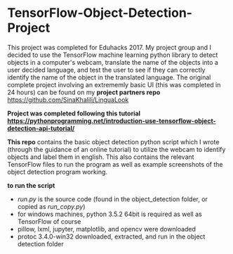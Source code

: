 # TensorFlow-Object-Detection-Project

This project was completed for Eduhacks 2017. My project group and I decided to use the TensorFlow machine learning python library to 
detect objects in a computer's webcam, translate the name of the objects into a user decided language, and test the user to see if they
can correctly identify the name of the object in the translated language. The original complete project involving an extrememly basic 
UI (this was completed in 24 hours) can be found on my **project partners repo** https://github.com/SinaKhalili/LinguaLook

**Project was completed following this tutorial https://pythonprogramming.net/introduction-use-tensorflow-object-detection-api-tutorial/**

**This repo** contains the basic object detection python script which I wrote (through the guidance of an online tutorial) to utilize the webcam to identify objects and label them in english. This also contains the relevant TensorFlow files to run the program as well as example screenshots of the object detection program working.

**to run the script**
- *run.py* is the source code (found in the object_detection folder, or copied as *run_copy.py*)
- for windows machines, python 3.5.2 64bit is required as well as TensorFlow of course 
- pillow, lxml, jupyter, matplotlib, and opencv were downloaded 
- protoc 3.4.0-win32 downloaded, extracted, and run in the object detection folder
